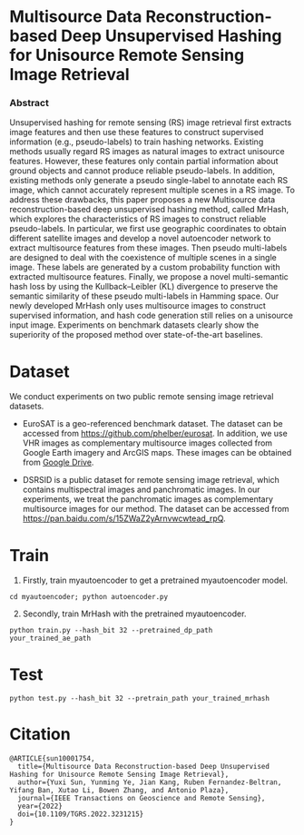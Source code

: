 # Multisource Data Reconstruction-based Deep Unsupervised Hashing for Unisource Remote Sensing Image Retrieval

### Abstract
Unsupervised hashing for remote sensing (RS) image retrieval first extracts image features and then use these features to construct supervised information (e.g., pseudo-labels) to train hashing networks. Existing methods usually regard RS images as natural images to extract unisource features. However, these features only contain partial information about ground objects and cannot produce reliable pseudo-labels. In addition, existing methods only generate a pseudo single-label to annotate each RS image, which cannot accurately represent multiple scenes in a RS image. To address these drawbacks, this paper proposes a new Multisource data reconstruction-based deep unsupervised hashing method, called MrHash, which explores the characteristics of RS images to construct reliable pseudo-labels. In particular, we first use geographic coordinates to obtain different satellite images and develop a novel autoencoder network to extract multisource features from these images. Then pseudo multi-labels are designed to deal with the coexistence of multiple scenes in a single image. These labels are generated by a custom probability function with extracted multisource features. Finally, we propose a novel multi-semantic hash loss by using the Kullback–Leibler (KL) divergence to preserve the semantic similarity of these pseudo multi-labels in Hamming space. Our newly developed MrHash only uses multisource images to construct supervised information, and hash code generation still relies on a unisource input image. Experiments on benchmark datasets clearly show the superiority of the proposed method over state-of-the-art baselines.

# Dataset

We conduct experiments on two public remote sensing image retrieval datasets.

- EuroSAT is a geo-referenced benchmark dataset. The dataset can be accessed from https://github.com/phelber/eurosat. In addition, we use VHR images as complementary multisource images collected from Google Earth imagery and ArcGIS maps. These images can be obtained from [Google Drive](https://drive.google.com/file/d/1k9-UAXdkik10fJMvrSwfSMCeIzMbexFG/view?usp=sharing).

- DSRSID is a public dataset for remote sensing image retrieval, which contains multispectral images and panchromatic images. In our experiments, we treat the panchromatic images as complementary multisource images for our method. The dataset can be accessed from https://pan.baidu.com/s/15ZWaZ2yArnvwcwtead_rpQ.

# Train

1. Firstly, train myautoencoder to get a pretrained myautoencoder model.
```
cd myautoencoder; python autoencoder.py
```

2. Secondly, train MrHash with the pretrained myautoencoder.
```
python train.py --hash_bit 32 --pretrained_dp_path your_trained_ae_path
```

# Test
```
python test.py --hash_bit 32 --pretrain_path your_trained_mrhash
```

# Citation

```
@ARTICLE{sun10001754,
  title={Multisource Data Reconstruction-based Deep Unsupervised Hashing for Unisource Remote Sensing Image Retrieval}, 
  author={Yuxi Sun, Yunming Ye, Jian Kang, Ruben Fernandez-Beltran, Yifang Ban, Xutao Li, Bowen Zhang, and Antonio Plaza},
  journal={IEEE Transactions on Geoscience and Remote Sensing}, 
  year={2022}
  doi={10.1109/TGRS.2022.3231215}
}
```
